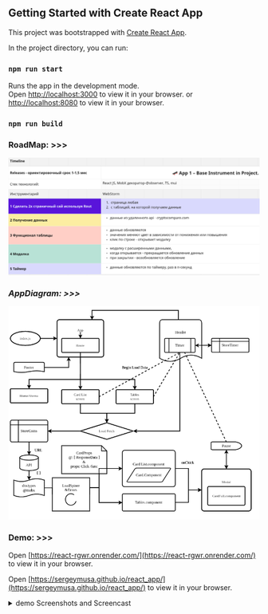 ## Getting Started with Create React App

This project was bootstrapped with [Create React App](https://github.com/facebook/create-react-app).

In the project directory, you can run:

### `npm run start`

Runs the app in the development mode.\
Open [http://localhost:3000](http://localhost:3000) to view it in your browser.
or [http://localhost:8080](http://localhost:8080) to view it in your browser.

### `npm run build`


### RoadMap: >>>
![Alt roadmap](./demo/RoadMap.png?raw=true "RoadMap")

### *AppDiagram: >>>*
![Alt diagram](./demo/AppDiagram.png?raw=true "AppDiagram")

### **Demo: >>>**
Open [https://react-rgwr.onrender.com/](https://react-rgwr.onrender.com/) to view it in your browser.

Open [https://sergeymusa.github.io/react_app/](https://sergeymusa.github.io/react_app/) to view it in your browser.


<details>
<summary>demo Screenshots and Screencast</summary>

#### *video: >*
 https://user-images.githubusercontent.com/78234427/231738009-7edda8ed-40ab-4805-b4b6-1721c114f970.mp4
 
#### **img: >**
 ![Alt Screenshot_1](./demo/Screenshot_1.png?raw=true "Screenshot_1")
 ![Alt Screenshot_2](./demo/Screenshot_2.png?raw=true "Screenshot_2")
 ![Alt Screenshot_3](./demo/Screenshot_3.png?raw=true "Screenshot_3")
 ![Alt Screenshot_4](./demo/Screenshot_4.png?raw=true "Screenshot_4")
 ![Alt Screenshot_5](./demo/Screenshot_5.png?raw=true "Screenshot_5")
</details>
